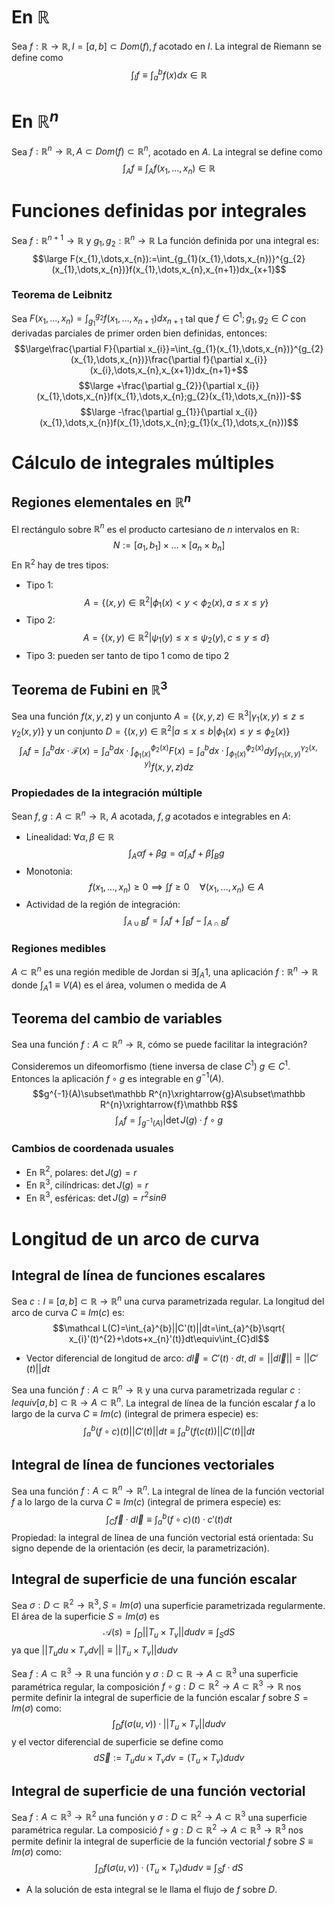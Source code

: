# En $\mathbb R$ 
Sea $f:\mathbb R\to\mathbb R,I=[a,b]\subset Dom(f),f$ acotado en $I$. 
La integral de Riemann se define como $$\int_{I}f\equiv\int_{a}^{b}f(x)dx\in\mathbb R$$
# En $\mathbb R^{n}$
Sea $f:\mathbb R^{n}\to\mathbb R,A\subset Dom(f)\subset\mathbb R^{n}$, acotado en $A$.
La integral se define como $$\int_{A}f\equiv\int_{A}f(x_{1},\dots,x_{n})\in\mathbb R$$
# Funciones definidas por integrales 
Sea $f:\mathbb R^{n+1}\to\mathbb R$ y $g_{1},g_{2}:\mathbb R^{n}\to\mathbb R$ 
La función definida por una integral es:$$\large F(x_{1},\dots,x_{n}):=\int_{g_{1}(x_{1},\dots,x_{n})}^{g_{2}(x_{1},\dots,x_{n})}f(x_{1},\dots,x_{n},x_{n+1})dx_{x+1}$$
### Teorema de Leibnitz
Sea $F(x_{1},\dots,x_{n})=\int_{g_1}^{g_{2}}f(x_{1},\dots,x_{n+1})dx_{n+1}$ tal que $f\in C^{1};g_{1},g_{2}\in C$ con derivadas parciales de primer orden bien definidas, entonces:
$$\large\frac{\partial F}{\partial x_{i}}=\int_{g_{1}(x_{1},\dots,x_{n})}^{g_{2}(x_{1},\dots,x_{n})}\frac{\partial f}{\partial x_{i}}(x_{i},\dots,x_{n},x_{x+1})dx_{n+1}+$$ $$\large +\frac{\partial g_{2}}{\partial x_{i}}(x_{1},\dots,x_{n})f(x_{1},\dots,x_{n};g_{2}(x_{1},\dots,x_{n}))-$$ $$\large -\frac{\partial g_{1}}{\partial x_{i}}(x_{1},\dots,x_{n})f(x_{1},\dots,x_{n};g_{1}(x_{1},\dots,x_{n}))$$
# Cálculo de integrales múltiples
## Regiones elementales en $\mathbb R^{n}$
El rectángulo sobre $\mathbb R^{n}$ es el producto cartesiano de $n$ intervalos en $\mathbb R$: $$N:=[a_{1},b_{1}]\times\dots\times[a_{n}\times b_{n}]$$
En $\mathbb R^{2}$ hay de tres tipos:
- Tipo 1: $$A=\{(x,y)\in\mathbb R^{2}|\phi_{1}(x)<y<\phi_{2}(x),a\leq x\leq y\}$$
- Tipo 2: $$A=\{(x,y)\in\mathbb R^{2}|\psi_{1}(y)\leq x\leq\psi_{2}(y),c\leq y\leq d\}$$
- Tipo 3: pueden ser tanto de tipo 1 como de tipo 2

## Teorema de Fubini en $\mathbb R^3$ 
Sea una función $f(x,y,z)$ y un conjunto $A=\{(x,y,z)\in\mathbb R^{3}|\gamma_{1}(x,y)\leq z\leq\gamma_{2}(x,y)\}$ y un conjunto $D=\{(x,y)\in\mathbb R^{2}|a\leq x\leq b|\phi_{1}(x)\leq y\leq\phi_{2}(x)\}$ 
$$\int_{A}f=\int_{a}^{b}dx·\mathcal F(x)=\int_{a}^{b}dx·\int_{\phi_{1}(x)}^{\phi_{2}(x)}F(x)=\int_{a}^{b}dx·\int_{\phi_{1}(x)}^{\phi_{2}(x)}dy\int_{\gamma_{1}(x,y)}^{\gamma_2(x,y)}f(x,y,z)dz$$

### Propiedades de la integración múltiple
Sean $f,g:A\subset\mathbb R^{n}\to\mathbb R$, $A$ acotada, $f,g$ acotados e integrables en $A$:
- Linealidad: $\forall\alpha,\beta\in\mathbb R$ $$\int_{A}\alpha f+\beta g=\alpha\int_{A}f+\beta\int_{B}g$$
- Monotonia: $$f(x_{1},\dots,x_{n})\geq 0\implies\int f\geq 0\quad\forall(x_{1},\dots,x_{n})\in A$$
- Actividad de la región de integración: $$\int_{A\cup B}f=\int_{A}f+\int_{B}f-\int_{A\cap B}f$$

### Regiones medibles
$A\subset\mathbb R^{n}$ es una región medible de Jordan si $\exists\int_{A}1$, una aplicación $f:\mathbb R^{n}\to\mathbb R$ donde $\int_{A}1\equiv V(A)$ es el área, volumen o medida de $A$ 

## Teorema del cambio de variables
Sea una función $f:A\subset\mathbb R^{n}\to\mathbb R$, cómo se puede facilitar la integración?

Consideremos un difeomorfismo (tiene inversa de clase $C^{1}$) $g\in C^{1}$. Entonces la aplicación $f\circ g$ es integrable en $g^{-1}(A)$. $$g^{-1}(A)\subset\mathbb R^{n}\xrightarrow{g}A\subset\mathbb R^{n}\xrightarrow{f}\mathbb R$$
$$\int_{A}f=\int_{g^{-1}(A)}|\det J(g)·f\circ g$$
### Cambios de coordenada usuales
- En $\mathbb R^{2}$, polares: $\det J(g)=r$ 
- En $\mathbb R^{3}$, cilíndricas: $\det J(g)=r$
- En $\mathbb R^{3}$, esféricas: $\det J(g)=r^{2}sin\theta$

# Longitud de un arco de curva
## Integral de línea de funciones escalares
Sea $c:I\equiv[a,b]\subset\mathbb R\to\mathbb R^{n}$ una curva parametrizada regular.
La longitud del arco de curva $C\equiv Im(c)$ es: $$\mathcal L(C)=\int_{a}^{b}||C'(t)||dt=\int_{a}^{b}\sqrt{ x_{i}'(t)^{2}+\dots+x_{n}'(t)}dt\equiv\int_{C}dl$$
- Vector diferencial de longitud de arco: $d\vec l=C'(t)·dt,\, dl=||d\vec l||=||C'(t)||dt$ 

Sea una función $f:A\subset\mathbb R^{n}\to\mathbb R$ y una curva parametrizada regular $c:Iequiv[a,b]\subset\mathbb R\to A\subset\mathbb R^{n}$. La integral de línea de la función escalar $f$ a lo largo de la curva $C\equiv Im(c)$ (integral de primera especie) es: $$\int_{a}^{b}(f\circ c)(t)||C'(t)||dt\equiv\int_{a}^{b}(f(c(t))||C'(t)||dt$$
## Integral de línea de funciones vectoriales
Sea una función $f:A\subset\mathbb R^{n}\to\mathbb R^{n}$.
La integral de línea de la función vectorial $f$ a lo largo de la curva $C\equiv Im(c)$ (integral de primera especie) es: $$\int_{C}\vec f·d\vec l\equiv\int_{a}^{b}(f\circ c)(t)·c'(t)dt$$
Propiedad: la integral de línea de una función vectorial está orientada: Su signo depende de la orientación (es decir, la parametrización).

## Integral de superficie de una función escalar
Sea $\sigma:D\subset\mathbb R^{2}\to\mathbb R^{3},S=Im(\sigma)$ una superficie parametrizada regularmente.
El área de la superficie $S=Im(\sigma)$ es $$\mathcal A(s)=\int_{D}||T_{u}\times T_{v}||dudv\equiv\int_{S}dS$$
ya que $||T_{u}du\times T_{v}dv|| \equiv||T_{u}\times T_{v}||dudv$

Sea $f: A\subset\mathbb R^{3}\to\mathbb R$ una función y $\sigma:D\subset\mathbb R\to A\subset\mathbb R^{3}$ una superficie paramétrica regular, la composición $f\circ g:D\subset\mathbb R^{2}\to A\subset\mathbb R^{3}\to\mathbb R$ nos permite definir la integral de superficie de la función escalar $f$ sobre $S=Im(\sigma)$ como: $$\int_{D}f(\sigma(u,v))·||T_{u}\times T_{v}||dudv$$ y el vector diferencial de superficie se define como $$d\vec S:=T_{u}du\times T_{v}dv =(T_{u}\times T_{v})dudv$$
## Integral de superficie de una función vectorial
Sea $f:A\subset\mathbb R^{3}\to\mathbb R^{2}$ una función y $\sigma:D\subset\mathbb R^{2}\to A\subset\mathbb R^{3}$ una superficie paramétrica regular.
La composició $f\circ g:D\subset\mathbb R^{2}\to A\subset\mathbb R^{3}\to\mathbb R^{3}$ nos permite definir la integral de superficie de la función vectorial $f$ sobre $S\equiv Im(\sigma)$ como: $$\int_{D}f(\sigma(u,v))·(T_{u}\times T_{v})dudv\equiv\int_{S}f·dS$$
- A la solución de esta integral se le llama el flujo de $f$ sobre $D$.